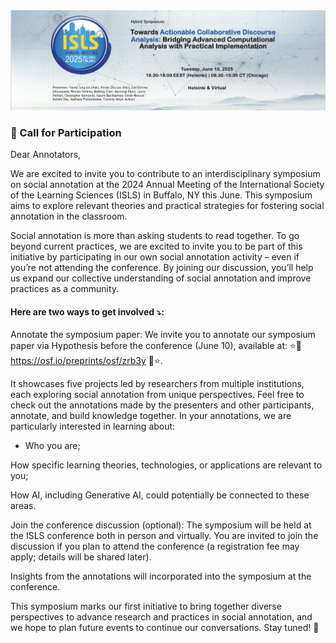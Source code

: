 

<img src="../static/assets/img/background.jpeg" class="content-image" alt="Background">

### 🌺 Call for Participation

Dear Annotators,

We are excited to invite you to contribute to an interdisciplinary symposium on social annotation at the 2024 Annual Meeting of the International Society of the Learning Sciences (ISLS) in Buffalo, NY this June. This symposium aims to explore relevant theories and practical strategies for fostering social annotation in the classroom.

Social annotation is more than asking students to read together. To go beyond current practices, we are excited to invite you to be part of this initiative by participating in our own social annotation activity – even if you’re not attending the conference. By joining our discussion, you’ll help us expand our collective understanding of social annotation and improve practices as a community.

#### Here are two ways to get involved ⤵: 

Annotate the symposium paper: We invite you to annotate our symposium paper via Hypothesis before the conference (June 10), available at: ⭐🔗 https://osf.io/preprints/osf/zrb3y 🔗⭐.  

It showcases five projects led by researchers from multiple institutions, each exploring social annotation from unique perspectives. Feel free to check out the annotations made by the   presenters and other participants, annotate, and build knowledge together.  In your annotations, we are particularly interested in learning about:

- Who you are; 

How specific learning theories, technologies, or applications are relevant to you;

How AI, including Generative AI, could potentially be connected to these areas.

Join the conference discussion (optional): The symposium will be held at the ISLS conference both in person and virtually. You are invited to join the discussion if you plan to attend the conference (a registration fee may apply; details will be shared later).

Insights from the annotations will incorporated into the symposium at the conference. 

This symposium marks our first initiative to bring together diverse perspectives to advance research and practices in social annotation, and we hope to plan future events to continue our conversations. Stay tuned! 🎉


